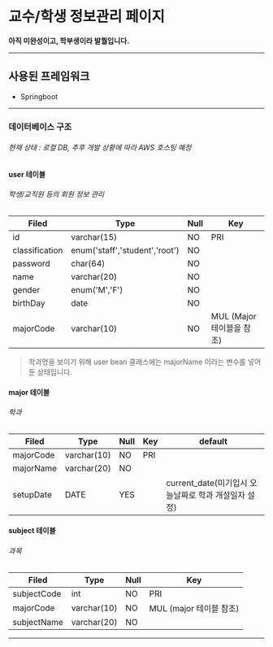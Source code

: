 # 교수/학생 정보관리 페이지
**아직 미완성이고, 학부생이라 발퀄입니다.**
* * *
## 사용된 프레임워크
-   Springboot

---
###  데이터베이스 구조
###### 현재 상태 : 로컬 DB, 추후 개발 상황에 따라 AWS 호스팅 예정



#### user 테이블 
###### 학생/교직원 등의 회원 정보 관리
    
|Filed|Type|Null|Key|
|---|---|---|---|
|id|varchar(15)|NO|PRI|
|classification|enum('staff','student','root')|NO||
|password|char(64)|NO||
|name|varchar(20)|NO||
|gender|enum('M','F')|NO||
|birthDay|date|NO||
|majorCode|varchar(10)|NO|MUL (Major 테이블을 참조)|

> 학과명을 보이기 위해 user bean 클래스에는 majorName 이라는 변수를 넣어 둔 상태입니다.

#### major 테이블 
###### 학과

|Filed|Type|Null|Key|default|
|---|---|---|---|---|
|majorCode|varchar(10)|NO|PRI| |
|majorName|varchar(20)|NO| | |
|setupDate|DATE|YES| |current_date(미기입시 오늘날짜로 학과 개설일자 설정)|

#### subject 테이블 
###### 과목

|Filed|Type|Null|Key|
|---|---|---|---|
|subjectCode|int|NO|PRI|
|majorCode|varchar(10)|NO|MUL (major 테이블 참조)|
|subjectName|varchar(20)|NO||

---

